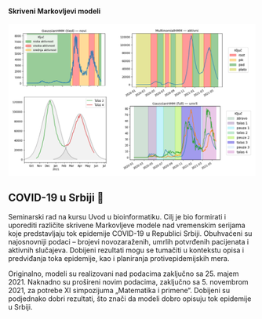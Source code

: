 #### Skriveni Markovljevi modeli
<img width="800" src="https://raw.githubusercontent.com/matfija/COVID-u-Srbiji/main/HMM%20modeli.png">

## COVID-19 u Srbiji :microbe:
Seminarski rad na kursu Uvod u bioinformatiku. Cilj je bio formirati i uporediti različite skrivene Markovljeve modele nad vremenskim serijama koje predstavljaju tok epidemije COVID-19 u Republici Srbiji. Obuhvaćeni su najosnovniji podaci – brojevi novozaraženih, umrlih potvrđenih pacijenata i aktivnih slučajeva. Dobijeni rezultati mogu se tumačiti u kontekstu opisa i predviđanja toka epidemije, kao i planiranja protivepidemijskih mera.

Originalno, modeli su realizovani nad podacima zaključno sa 25. majem 2021. Naknadno su prošireni novim podacima, zaključno sa 5. novembrom 2021, za potrebe XI simpozijuma „Matematika i primene“. Dobijeni su podjednako dobri rezultati, što znači da modeli dobro opisuju tok epidemije u Srbiji.
